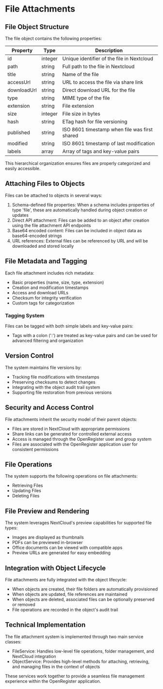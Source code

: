 # File Attachments



## File Object Structure

The file object contains the following properties:

| Property | Type | Description |
|----------|------|-------------|
| id | integer | Unique identifier of the file in Nextcloud |
| path | string | Full path to the file in Nextcloud |
| title | string | Name of the file |
| accessUrl | string | URL to access the file via share link |
| downloadUrl | string | Direct download URL for the file |
| type | string | MIME type of the file |
| extension | string | File extension |
| size | integer | File size in bytes |
| hash | string | ETag hash for file versioning |
| published | string | ISO 8601 timestamp when file was first shared |
| modified | string | ISO 8601 timestamp of last modification |
| labels | array | Array of tags and key-value pairs |

This hierarchical organization ensures files are properly categorized and easily accessible.

## Attaching Files to Objects

Files can be attached to objects in several ways:

1. Schema-defined file properties: When a schema includes properties of type 'file', these are automatically handled during object creation or updates
2. Direct API attachment: Files can be added to an object after creation using the file attachment API endpoints
3. Base64 encoded content: Files can be included in object data as base64-encoded strings
4. URL references: External files can be referenced by URL and will be downloaded and stored locally

## File Metadata and Tagging

Each file attachment includes rich metadata:

- Basic properties (name, size, type, extension)
- Creation and modification timestamps
- Access and download URLs
- Checksum for integrity verification
- Custom tags for categorization

### Tagging System

Files can be tagged with both simple labels and key-value pairs:
- Tags with a colon (':') are treated as key-value pairs and can be used for advanced filtering and organization

## Version Control

The system maintains file versions by:

- Tracking file modifications with timestamps
- Preserving checksums to detect changes
- Integrating with the object audit trail system
- Supporting file restoration from previous versions

## Security and Access Control

File attachments inherit the security model of their parent objects:

- Files are stored in NextCloud with appropriate permissions
- Share links can be generated for controlled external access
- Access is managed through the OpenRegister user and group system
- Files are associated with the OpenRegister application user for consistent permissions

## File Operations

The system supports the following operations on file attachments:

- Retrieving Files
- Updating Files
- Deleting Files

## File Preview and Rendering

The system leverages NextCloud's preview capabilities for supported file types:

- Images are displayed as thumbnails
- PDFs can be previewed in-browser
- Office documents can be viewed with compatible apps
- Preview URLs are generated for easy embedding

## Integration with Object Lifecycle

File attachments are fully integrated with the object lifecycle:

- When objects are created, their file folders are automatically provisioned
- When objects are updated, file references are maintained
- When objects are deleted, associated files can be optionally preserved or removed
- File operations are recorded in the object's audit trail

## Technical Implementation

The file attachment system is implemented through two main service classes:

- FileService: Handles low-level file operations, folder management, and NextCloud integration
- ObjectService: Provides high-level methods for attaching, retrieving, and managing files in the context of objects

These services work together to provide a seamless file management experience within the OpenRegister application.
